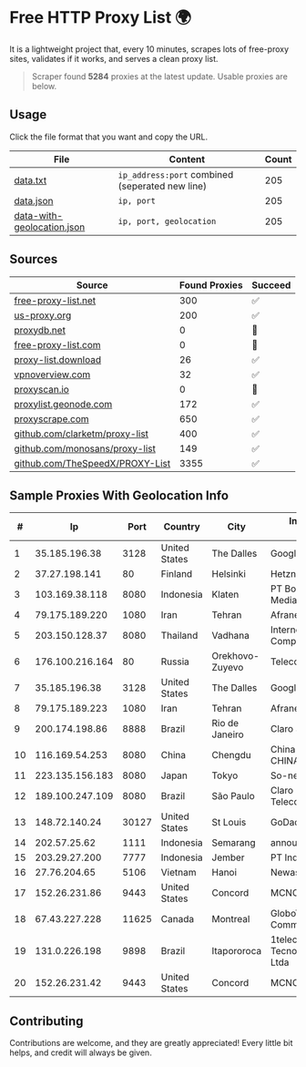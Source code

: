 
# Free HTTP Proxy List 🌍

It is a lightweight project that, every 10 minutes, scrapes lots of free-proxy sites, validates if it works, and serves a clean proxy list.


> Scraper found **5284** proxies at the latest update. Usable proxies are below.

## Usage

Click the file format that you want and copy the URL.


|File|Content|Count|
|----|-------|-----|
|[data.txt](https://raw.githubusercontent.com/themiralay/Proxy-List-World/master/data.txt)|`ip_address:port` combined (seperated new line)|205|
|[data.json](https://raw.githubusercontent.com/themiralay/Proxy-List-World/master/data.json)|`ip, port`|205|
|[data-with-geolocation.json](https://raw.githubusercontent.com/themiralay/Proxy-List-World/master/data-with-geolocation.json)|`ip, port, geolocation`|205|

## Sources

|Source|Found Proxies|Succeed|
|------|-------------|-------|
|[free-proxy-list.net](https://free-proxy-list.net)|300|✅|
|[us-proxy.org](https://www.us-proxy.org)|200|✅|
|[proxydb.net](http://proxydb.net)|0|🚫|
|[free-proxy-list.com](https://free-proxy-list.com/?page=&port=&type%5B%5D=http&type%5B%5D=https&up_time=0&search=Search)|0|🚫|
|[proxy-list.download](https://www.proxy-list.download/HTTP)|26|✅|
|[vpnoverview.com](https://vpnoverview.com/privacy/anonymous-browsing/free-proxy-servers)|32|✅|
|[proxyscan.io](https://www.proxyscan.io)|0|🚫|
|[proxylist.geonode.com](https://proxylist.geonode.com/api/proxy-list?limit=300&page=1&sort_by=lastChecked&sort_type=desc&protocols=http,https)|172|✅|
|[proxyscrape.com](https://api.proxyscrape.com/v2/?request=displayproxies&protocol=http&timeout=10000&country=all&ssl=all&anonymity=all)|650|✅|
|[github.com/clarketm/proxy-list](https://raw.githubusercontent.com/clarketm/proxy-list/master/proxy-list-raw.txt)|400|✅|
|[github.com/monosans/proxy-list](https://raw.githubusercontent.com/monosans/proxy-list/main/proxies/http.txt)|149|✅|
|[github.com/TheSpeedX/PROXY-List](https://raw.githubusercontent.com/TheSpeedX/PROXY-List/master/http.txt)|3355|✅|


## Sample Proxies With Geolocation Info

|#|Ip|Port|Country|City|Internet Service Provider|
|-|--|----|-------|----|-------------------------|
|1|35.185.196.38|3128|United States|The Dalles|Google LLC|
|2|37.27.198.141|80|Finland|Helsinki|Hetzner Online GmbH|
|3|103.169.38.118|8080|Indonesia|Klaten|PT Boombas Carlo Medianet|
|4|79.175.189.220|1080|Iran|Tehran|Afranet|
|5|203.150.128.37|8080|Thailand|Vadhana|Internet Thailand Company Ltd|
|6|176.100.216.164|80|Russia|Orekhovo-Zuyevo|Telecom-Uslugi|
|7|35.185.196.38|3128|United States|The Dalles|Google LLC|
|8|79.175.189.223|1080|Iran|Tehran|Afranet|
|9|200.174.198.86|8888|Brazil|Rio de Janeiro|Claro S.A|
|10|116.169.54.253|8080|China|Chengdu|China Unicom CHINA169 Network|
|11|223.135.156.183|8080|Japan|Tokyo|So-net Corporation|
|12|189.100.247.109|8080|Brazil|São Paulo|Claro NXT Telecomunicacoes Ltda|
|13|148.72.140.24|30127|United States|St Louis|GoDaddy.com|
|14|202.57.25.62|1111|Indonesia|Semarang|announced of WINET|
|15|203.29.27.200|7777|Indonesia|Jember|PT Indotrans Data|
|16|27.76.204.65|5106|Vietnam|Hanoi|Newass2011xDSLHCMC|
|17|152.26.231.86|9443|United States|Concord|MCNC|
|18|67.43.227.228|11625|Canada|Montreal|GloboTech Communications|
|19|131.0.226.198|9898|Brazil|Itapororoca|1telecom Servicos De Tecnologia EM Internet Ltda|
|20|152.26.231.42|9443|United States|Concord|MCNC|



## Contributing

Contributions are welcome, and they are greatly appreciated! Every
little bit helps, and credit will always be given.

